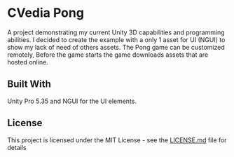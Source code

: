 # CVedia Pong

A project demonstrating my current Unity 3D capabilities and programming abilities. 
I decided to create the example with a only 1 asset for UI (NGUI) to show my lack of need of others assets.
The Pong game can be customized remotely, Before the game starts the game downloads assets that are hosted online.

## Built With

Unity Pro 5.35 and NGUI for the UI elements.

## License

This project is licensed under the MIT License - see the [LICENSE.md](LICENSE.md) file for details

